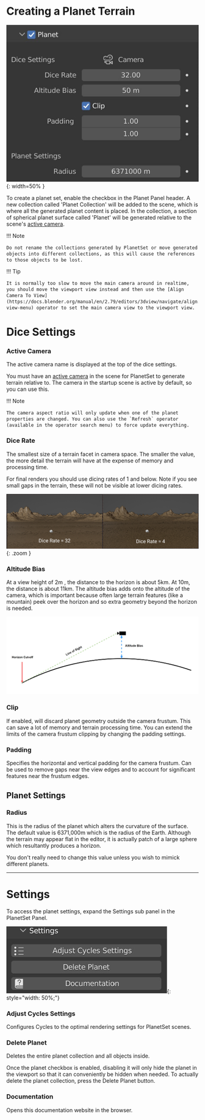 # Creating a Planet Terrain

![Planet Panel](media/planet_panel.jpg){: width=50% }

To create a planet set, enable the checkbox in the Planet Panel header. A new collection called 'Planet Collection' will be added to the scene, which is where all the generated planet content is placed. In the collection, a section of spherical planet surface called 'Planet' will be generated relative to the scene's [active camera](https://docs.blender.org/manual/en/latest/editors/3dview/navigate/camera_view.html#setting-the-active-camera).

!!! Note

    Do not rename the collections generated by PlanetSet or move generated objects into different collections, as this will cause the references to those objects to be lost.

!!! Tip

    It is normally too slow to move the main camera around in realtime, you should move the viewport view instead and then use the [Align Camera To View](https://docs.blender.org/manual/en/2.79/editors/3dview/navigate/align.html#align-view-menu) operator to set the main camera view to the viewport view.


# Dice Settings

### Active Camera

The active camera name is displayed at the top of the dice settings.

You must have an [active camera](https://docs.blender.org/manual/en/latest/editors/3dview/navigate/camera_view.html#setting-the-active-camera) in the scene for PlanetSet to generate terrain relative to. The camera in the startup scene is active by default, so you can use this.

!!! Note

    The camera aspect ratio will only update when one of the planet properties are changed. You can also use the `Refresh` operator (available in the operator search menu) to force update everything.

### Dice Rate
The smallest size of a terrain facet in camera space. The smaller the value, the more detail the terrain will have at the expense of memory and processing time.

For final renders you should use dicing rates of 1 and below. Note if you see small gaps in the terrain, these will not be visible at lower dicing rates.

![](media/dice_rate_comparison.jpg){: .zoom }

### Altitude Bias
At a view height of 2m , the distance to the horizon is about 5km. At 10m, the distance is about 11km. The altitude bias adds onto the altitude of the camera, which is important because often large terrain features (like a mountain) peek over the horizon and so extra geometry beyond the horizon is needed.

![Altitude Bias](media/altitude_bias_diagram.jpg)

### Clip
If enabled, will discard planet geometry outside the camera frustum. This can save a lot of memory and terrain processing time. You can extend the limits of the camera frustum clipping by changing the padding settings.

### Padding
Specifies the horizontal and vertical padding for the camera frustum. Can be used to remove gaps near the view edges and to account for significant features near the frustum edges.

## Planet Settings

### Radius
This is the radius of the planet which alters the curvature of the surface. The default value is 6371,000m which is the radius of the Earth. Although the terrain may appear flat in the editor, it is actually patch of a large sphere which resultantly produces a horizon.

You don't really need to change this value unless you wish to mimick different planets.

---

# Settings

To access the planet settings, expand the Settings sub panel in the PlanetSet Panel.

![Settings Panel](media/settings_panel.jpg){: style="width: 50%;"}

### Adjust Cycles Settings

Configures Cycles to the optimal rendering settings for PlanetSet scenes.

### Delete Planet

Deletes the entire planet collection and all objects inside.

Once the planet checkbox is enabled, disabling it will only hide the planet in the viewport so that it can conveniently be hidden when needed. To actually delete the planet collection, press the Delete Planet button.

### Documentation

Opens this documentation website in the browser.